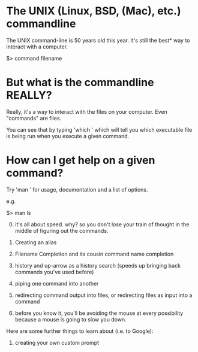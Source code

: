 # The UNIX (Linux, BSD, (Mac), etc.) commandline

The UNIX command-line is 50 years old this year. It's still the best* way to interact with a computer.

$> command filename

# But what is the commandline REALLY?

Really, it's a way to interact with the files on your computer. Even "commands" are files.

You can see that by typing 'which <command>' which will tell you which executable file is being run when 
you execute a given command.

# How can I get help on a given command?

Try 'man <command>' for usage, documentation and a list of options.

e.g. 

$> man ls

0) it's all about speed. why? so you don't lose your train of thought in the middle of figuring out the commands.

1) Creating an alias

2) Filename Completion and its cousin command name completion

3) history and up-arrow as a history search (speeds up bringing back commands you've used before)

4) piping one command into another

5) redirecting command output into files, or redirecting files as input into a command

6) before you know it, you'll be avoiding the mouse at every possibility because a mouse is going to slow 
you down.

Here are some further things to learn about (i.e. to Google):

1) creating your own custom prompt
